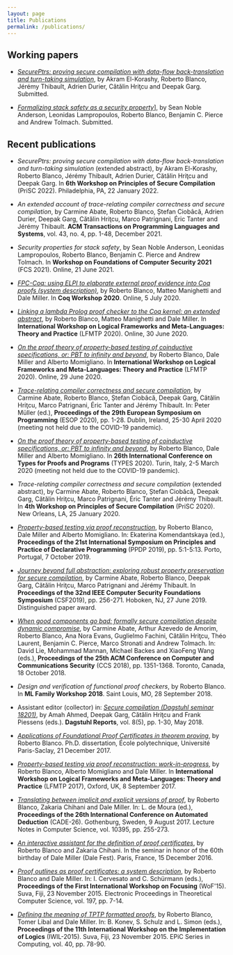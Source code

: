 ```yaml
---
layout: page
title: Publications
permalink: /publications/
---
```


## Working papers

* [*SecurePtrs: proving secure compilation with data-flow back-translation and
  turn-taking simulation*](https://arxiv.org/abs/2110.01439), by Akram
  El-Korashy, Roberto Blanco, Jérémy Thibault, Adrien Durier, Cătălin Hriţcu and
  Deepak Garg. Submitted.

* [*Formalizing stack safety as a security property*](
  https://arxiv.org/abs/2105.00417)], by Sean Noble Anderson,
  Leonidas Lampropoulos, Roberto Blanco, Benjamin C. Pierce and Andrew Tolmach.
  Submitted.

## Recent publications

* *SecurePtrs: proving secure compilation with data-flow back-translation and
  turn-taking simulation* (extended abstract), by Akram El-Korashy, Roberto
  Blanco, Jérémy Thibault, Adrien Durier, Cătălin Hriţcu and Deepak Garg. In
  **6th Workshop on Principles of Secure Compilation** (PriSC 2022).
  Philadelphia, PA, 22 January 2022.

* *An extended account of trace-relating compiler correctness and secure
  compilation*, by Carmine Abate, Roberto Blanco, Ștefan Ciobâcă, Adrien
  Durier, Deepak Garg, Cătălin Hriţcu, Marco Patrignani, Éric Tanter and
  Jérémy Thibault. **ACM Transactions on Programming Languages and Systems**,
  vol. 43, no. 4, pp. 1-48, December 2021.

* *Security properties for stack safety*, by Sean Noble Anderson, Leonidas
  Lampropoulos, Roberto Blanco, Benjamin C. Pierce and Andrew Tolmach.
  In **Workshop on Foundations of Computer Security 2021** (FCS 2021). Online,
  21 June 2021.

* [*FPC-Coq: using ELPI to elaborate external proof evidence into Coq proofs
  (system description)*](
  https://coq-workshop.gitlab.io/2020/abstracts/Coq2020_01-02-fpc-coq.pdf), by
  Roberto Blanco, Matteo Manighetti and Dale Miller. In **Coq Workshop 2020**.
  Online, 5 July 2020.

* [*Linking a lambda Prolog proof checker to the Coq kernel: an extended
  abstract*](
  https://lfmtp.org/workshops/2020/inc/papers/LFMTP_2020_paper_6.pdf), by
  Roberto Blanco, Matteo Manighetti and Dale Miller. In **International Workshop
  on Logical Frameworks and Meta-Languages: Theory and Practice** (LFMTP 2020).
  Online, 30 June 2020.

* [*On the proof theory of property-based testing of coinductive specifications,
  or: PBT to infinity and beyond*](
  https://lfmtp.org/workshops/2020/inc/papers/LFMTP_2020_paper_5.pdf), by
  Roberto Blanco, Dale Miller and Alberto Momigliano. In **International
  Workshop on Logical Frameworks and Meta-Languages: Theory and Practice**
  (LFMTP 2020). Online, 29 June 2020.

* [*Trace-relating compiler correctness and secure compilation*](
  https://arxiv.org/abs/1907.05320), by Carmine Abate, Roberto Blanco, Ștefan
  Ciobâcă, Deepak Garg, Cătălin Hriţcu, Marco Patrignani, Éric Tanter and Jérémy
  Thibault. In: Peter Müller (ed.), **Proceedings of the 29th European Symposium
  on Programming** (ESOP 2020), pp. 1-28. Dublin, Ireland, 25-30 April 2020
  (meeting not held due to the COVID-19 pandemic).

* [*On the proof theory of property-based testing of coinductive specifications,
  or: PBT to infinity and beyond*](
  https://types2020.di.unito.it/abstracts/BookOfAbstractsTYPES2020.pdf#page=88),
  by Roberto Blanco, Dale Miller and Alberto Momigliano. In **26th International
  Conference on Types for Proofs and Programs** (TYPES 2020). Turin, Italy, 2-5
  March 2020 (meeting not held due to the COVID-19 pandemic).

* *Trace-relating compiler correctness and secure compilation* (extended
  abstract), by Carmine Abate, Roberto Blanco, Ștefan Ciobâcă, Deepak Garg,
  Cătălin Hriţcu, Marco Patrignani, Éric Tanter and Jérémy Thibault. In **4th
  Workshop on Principles of Secure Compilation** (PriSC 2020). New Orleans, LA,
  25 January 2020.

* [*Property-based testing via proof reconstruction*](
  https://hal.inria.fr/hal-02368931), by Roberto Blanco, Dale Miller and Alberto
  Momigliano. In: Ekaterina Komendantskaya (ed.), **Proceedings of the 21st
  International Symposium on Principles and Practice of Declarative
  Programming** (PPDP 2019), pp. 5:1-5:13. Porto, Portugal, 7 October 2019.

* [*Journey beyond full abstraction: exploring robust property preservation for
  secure compilation*](https://arxiv.org/abs/1807.04603), by Carmine Abate,
  Roberto Blanco, Deepak Garg, Cătălin Hriţcu, Marco Patrignani and Jérémy
  Thibault. In **Proceedings of the 32nd IEEE Computer Security Foundations
  Symposium** (CSF2019), pp. 256-271. Hoboken, NJ, 27 June 2019. Distinguished
  paper award.

* [*When good components go bad: formally secure compilation despite dynamic
  compromise*](https://arxiv.org/abs/1802.00588), by Carmine Abate, Arthur
  Azevedo de Amorim, Roberto Blanco, Ana Nora Evans, Guglielmo Fachini,
  Cătălin Hriţcu, Théo Laurent, Benjamin C. Pierce, Marco Stronati and Andrew
  Tolmach. In: David Lie, Mohammad Mannan, Michael Backes and XiaoFeng Wang
  (eds.), **Proceedings of the 25th ACM Conference on Computer and
  Communications Security** (CCS 2018), pp. 1351-1368. Toronto, Canada, 18
  October 2018.

* *Design and verification of functional proof checkers*, by Roberto Blanco.
  In **ML Family Workshop 2018**. Saint Louis, MO, 28 September 2018.

* Assistant editor (collector) in: [*Secure compilation (Dagstuhl seminar
  18201)*](http://drops.dagstuhl.de/opus/volltexte/2018/9891/), by Amah Ahmed,
  Deepak Garg, Cătălin Hriţcu and Frank Piessens (eds.). **Dagstuhl Reports**,
  vol. 8(5), pp. 1-30, May 2018.

* [*Applications of Foundational Proof Certificates in theorem proving*](
  https://www.theses.fr/2017SACLX111), by Roberto Blanco. Ph.D. dissertation,
  École polytechnique, Université Paris-Saclay, 21 December 2017.

* [*Property-based testing via proof reconstruction: work-in-progress*](
  https://hal.inria.fr/hal-01646788), by Roberto Blanco, Alberto Momigliano
  and Dale Miller. In **International Workshop on Logical Frameworks and
  Meta-Languages: Theory and Practice** (LFMTP 2017), Oxford, UK, 8 September
  2017.

* [*Translating between implicit and explicit versions of proof*](
  https://hal.inria.fr/hal-01645016), by Roberto Blanco, Zakaria Chihani and
  Dale Miller. In: L. de Moura (ed.), **Proceedings of the 26th International
  Conference on Automated Deduction** (CADE-26). Gothenburg, Sweden, 9 August
  2017. Lecture Notes in Computer Science, vol. 10395, pp. 255-273.

* [*An interactive assistant for the definition of proof certificates*](
  https://hal.inria.fr/hal-01422829), by Roberto Blanco and Zakaria Chihani. In
  the seminar in honor of the 60th birthday of Dale Miller (Dale Fest). Paris,
  France, 15 December 2016.

* [*Proof outlines as proof certificates: a system
  description*](http://eptcs.web.cse.unsw.edu.au/paper.cgi?WoF15.2.pdf), by
  Roberto Blanco and Dale Miller. In: I. Cervesato and C. Schürmann (eds.),
  **Proceedings of the First International Workshop on Focusing** (WoF'15).
  Suva, Fiji, 23 November 2015. Electronic Proceedings in Theoretical
  Computer Science, vol. 197, pp. 7-14.

* [*Defining the meaning of TPTP formatted
  proofs*](http://easychair.org/publications/download/Defining_the_meaning_of_TPTP_formatted_proofs),
  by Roberto Blanco, Tomer Libal and Dale Miller. In: B. Konev, S. Schulz and
  L. Simon (eds.), **Proceedings of the 11th International Workshop on the
  Implementation of Logics** (IWIL-2015). Suva, Fiji, 23 November 2015. EPiC
  Series in Computing, vol. 40, pp. 78-90.
